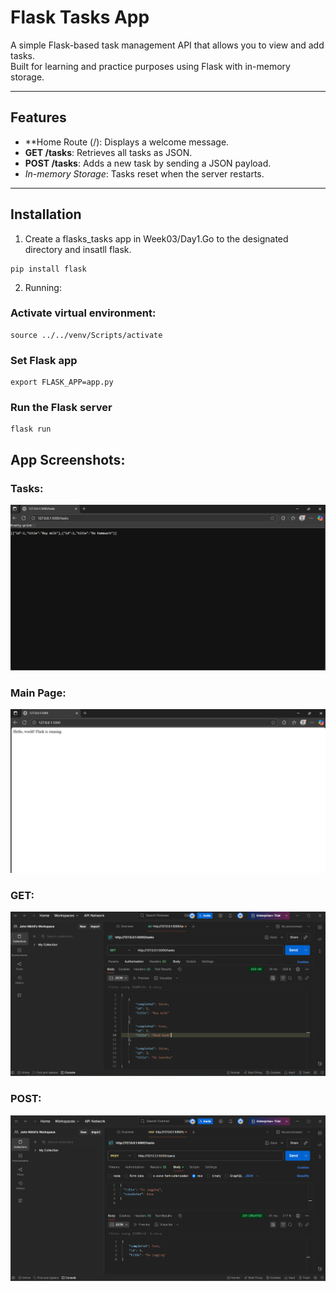 # Flask Tasks App

A simple Flask-based task management API that allows you to view and add tasks.  
Built for learning and practice purposes using Flask with in-memory storage.

---

## Features

- **Home Route (/): Displays a welcome message.  
- **GET /tasks**: Retrieves all tasks as JSON.  
- **POST /tasks**: Adds a new task by sending a JSON payload.  
- *In-memory Storage*: Tasks reset when the server restarts.  

---

## Installation

1. Create a flasks_tasks app in Week03/Day1.Go to the designated directory and insatll flask.
```
pip install flask
```
2. Running:

### Activate virtual environment:
```
source ../../venv/Scripts/activate  
```

### Set Flask app
```
export FLASK_APP=app.py 
```   


### Run the Flask server
```
flask run
```


## App Screenshots:

### Tasks:
![Screenshot1](flask_tasks1.png)


### Main Page:
![Screenshot2](flask_tasks2.png)


### GET:
![GET:](get.png)



### POST:
![POST:](post.png)


